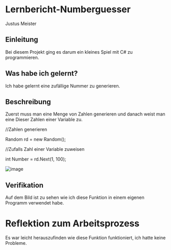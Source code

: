 # Lernbericht-Numberguesser
Justus Meister

## Einleitung

Bei diesem Projekt ging es darum ein kleines Spiel mit C# zu programmieren.

## Was habe ich gelernt?

Ich habe gelernt eine zufällige Nummer zu generieren.

## Beschreibung
Zuerst muss man eine Menge von Zahlen generieren und danach weist man eine Dieser Zahlen einer Variable zu.


 //Zahlen generieren
 
 Random rd = new Random();
 
 //Zufalls Zahl einer Variable zuweisen
 
 int Number = rd.Next(1, 100);
 
 
 ![image](https://user-images.githubusercontent.com/111336147/189832462-262b1ed0-4fe0-4df1-9a52-a39263e0e49a.png)


## Verifikation

Auf dem Bild ist zu sehen wie ich diese Funktion in einem eigenen Programm verwendet habe.

# Reflektion zum Arbeitsprozess

Es war leicht herauszufinden wie diese Funktion funktioniert, ich hatte keine Probleme.
